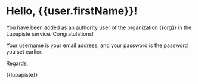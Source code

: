 # Hello, {{user.firstName}}!

You have been added as an authority user of the organization {{org}}
in the Lupapiste service. Congratulations!

Your username is your email address, and your password is the password
you set earlier.

Regards,

{{lupapiste}}
